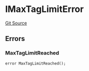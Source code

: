 # IMaxTagLimitError
[Git Source](https://github.com/thrackle-io/tron/blob/af28404fa455abf3b77fe8e040ff86d48b926353/src/common/IErrors.sol)


## Errors
### MaxTagLimitReached

```solidity
error MaxTagLimitReached();
```


